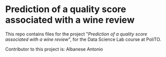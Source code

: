 
# Prediction of a quality score associated with a wine review

This repo contains files for the project "*Prediction of a quality score associated with a wine review*", for the Data Science Lab course at PoliTO. 

Contributor to this project is: Albanese Antonio
